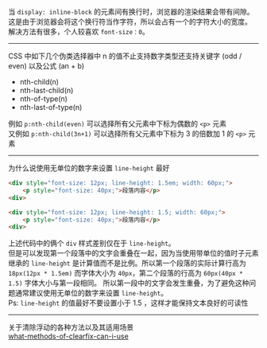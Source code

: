 当 `display: inline-block` 的元素间有换行时，浏览器的渲染结果会带有间隙。
这是由于浏览器会将这个换行符当作字符，所以会占有一个的字符大小的宽度。
解决方法有很多，个人较喜欢 `font-size：0`。

---

CSS 中如下几个伪类选择器中 n 的值不止支持数字类型还支持关键字 (odd / even) 以及公式 (an + b)
* nth-child(n)
* nth-last-child(n)
* nth-of-type(n)
* nth-last-of-type(n)

例如 `p:nth-child(even)` 可以选择所有父元素中下标为偶数的 `<p>` 元素  
又例如 `p:nth-child(3n+1)` 可以选择所有父元素中下标为 3 的倍数加 1 的 `<p>` 元素

---

为什么说使用无单位的数字来设置 `line-height` 最好  
```html
<div style="font-size: 12px; line-height: 1.5em; width: 60px;">
	<p style="font-size: 40px;">段落内容</p>
<div>

<div style="font-size: 12px; line-height: 1.5; width: 60px;">
	<p style="font-size: 40px;">段落内容</p>
<div>
```
上述代码中的俩个 `div` 样式差别仅在于 `line-height`。  
但是可以发现第一个段落中的文字会重叠在一起，因为当使用带单位的值时子元素继承的 `line-height` 是计算值而不是比例。所以第一个段落的实际计算行高为 `18px(12px * 1.5em)` 而字体大小为 `40px`，第二个段落的行高为 `60px(40px * 1.5)` 字体大小与第一段相同。
所以第一段中的文字会发生重叠，为了避免这种问题通常建议使用无单位的数字来设置 `line-height`。  
Ps: `line-height` 的值最好不要设置小于 1.5 ，这样才能保持文本良好的可读性

---

关于清除浮动的各种方法以及其适用场景  
[what-methods-of-clearfix-can-i-use](https://stackoverflow.com/questions/211383/what-methods-of-clearfix-can-i-use)
